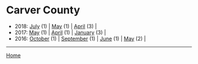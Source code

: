 # Carver County

  * 2018: 
      [July](./carver-county-2018-07.md) (1) | 
      [May](./carver-county-2018-05.md) (1) | 
      [April](./carver-county-2018-04.md) (3) | 
  * 2017: 
      [May](./carver-county-2017-05.md) (1) | 
      [April](./carver-county-2017-04.md) (1) | 
      [January](./carver-county-2017-01.md) (3) | 
  * 2016: 
      [October](./carver-county-2016-10.md) (1) | 
      [September](./carver-county-2016-09.md) (1) | 
      [June](./carver-county-2016-06.md) (1) | 
      [May](./carver-county-2016-05.md) (2) | 

----

[Home](../)
